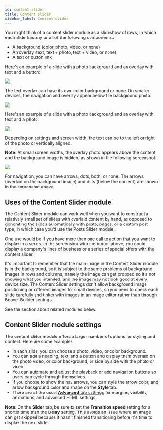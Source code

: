 ```yaml
---
id: content-slider
title: Content slider
sidebar_label: Content slider
---
```


You might think of a content slider module as a slideshow of rows, in which
each slide has any or all of the following components::

  * A background (color, photo, video, or none)
  * An overlay (text, text + photo, text + video, or none)
  * A text or button link

Here's an example of a slide with a photo background and an overlay with text
and a button:

![](/img/content-slider-1.jpg)

The text overlay can have its own color background or none. On smaller
devices, the navigation and overlay appear below the background photo:

![](/img/content-slider-2.jpg)

Here's an example of a slide with a photo background and an overlay with text
and a photo:

![](/img/content-slider-3.jpg)

Depending on settings and screen width, the text can be to the left or right
of the photo or vertically aligned.

**Note:** At small screen widths, the overlay photo appears above the content
and the background image is hidden, as shown in the following screenshot.

![](/img/content-slider-4.jpg)

For navigation, you can have arrows, dots, both, or none. The arrows (overlaid
on the background image) and dots (below the content) are shown in the
screenshot above.

## Uses of the Content Slider module

The Content Slider module can work well when you want to construct a
relatively small set of slides with overlaid content by hand, as opposed to
generating the slides automatically with posts, pages, or a custom post type,
in which case you'd use the Posts Slider module.

One use would be if you have more than one call to action that you want to
display in a series. In the screenshot with the button above, you could
display a company's lines of business or a series of special offers with the
content slider.

It's important to remember that the main image in the Content Slider module is
in the background, so it is subject to the same problems of background images
in rows and columns, namely the image can get cropped so it's not showing what
you intended, and the image may not look good at every device size. The
Content Slider settings don't allow background image positioning or different
images for small devices, so you need to check each slide carefully and tinker
with images in an image editor rather than through Beaver Builder settings.

See the section about related modules below.

## Content Slider module settings

The content slider module offers a larger number of options for styling and
content. Here are some examples.

  * In each slide, you can choose a photo, video, or color background.
  * You can add a heading, text, and a button and display them overlaid on the photo video, or color background, or side by side with the photo or video.
  * You can automate and adjust the playback or add navigation buttons so users can cycle through themselves.
  * If you choose to show the nav arrows, you can style the arrow color, and arrow background color and shape on the **Style** tab.
  * There are all the usual [**Advanced** tab settings](/beaver-builder/layouts/advanced-tab-rows-columns-modules.md) for margins, visibility, animations, and advanced HTML settings.



**Note:** On the **Slider** tab, be sure to set the **Transition speed**
setting for a shorter time than the **Delay** setting. This avoids an issue
where an image can get skipped because it hasn't finished transitioning before
it's time to display the next slide.
